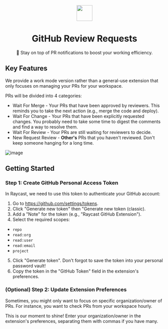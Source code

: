 <div align="center">
    <img src="https://user-images.githubusercontent.com/6590356/140933922-60d05339-397b-40ec-ac42-a82628cbb9f4.png" width="50" />
    <h1>GitHub Review Requests</h1>
    <p>🚀 Stay on top of PR notifications to boost your working efficiency.</p>
</div>

## Key Features

We provide a work mode version rather than a general-use extension that only focuses on managing your PRs for your workspace.

PRs will be divided into 4 categories:

- Wait For Merge - Your PRs that have been approved by reviewers. This reminds you to take the next action (e.g., merge the code and deploy).
- Wait For Change - Your PRs that have been explicitly requested changes. You probably need to take some time to digest the comments and find a way to resolve them.
- Wait For Review - Your PRs are still waiting for reviewers to decide.
- New Request Review - **Other's** PRs that you haven't reviewed. Don't keep someone hanging for a long time.

![image](https://github.com/raycast/extensions/assets/37981444/1c0424fa-a9bf-45fe-91b0-4f371b427a5c)

## Getting Started

### Step 1: Create GitHub Personal Access Token

In Raycast, we need to use this token to authenticate your GitHub account:

1. Go to https://github.com/settings/tokens.
2. Click "Generate new token" then "Generate new token (classic).
3. Add a "Note" for the token (e.g., "Raycast GitHub Extension").
4. Select the required scopes:

- `repo`
- `read:org`
- `read:user`
- `read:email`
- `project`

5. Click "Generate token". Don't forgot to save the token into your personal password vault!
6. Copy the token in the "GitHub Token" field in the extension's preferences.

### (Optional) Step 2: Update Extension Preferences

Sometimes, you might only want to focus on specific organization/owner of PRs. For instance, you want to check PRs from your workspace hourly.

This is our moment to shine! Enter your organization/owner in the extension's preferences, separating them with commas if you have many.
